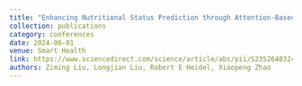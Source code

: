 ```yaml
---
title: "Enhancing Nutritional Status Prediction through Attention-Based Deep Learning and Explainable AI"
collection: publications
category: conferences
date: 2024-06-01
venue: Smart Health
link: https://www.sciencedirect.com/science/article/abs/pii/S2352648324000345
authors: Ziming Liu, Longjian Liu, Robert E Heidel, Xiaopeng Zhao
---
```


